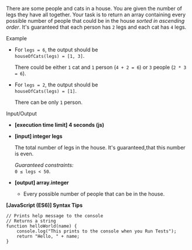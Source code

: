 There are some people and cats in a house. You are given the number of legs they
have all together. Your task is to return an array containing every possible
number of people that could be in the house _sorted in ascending order_. It's
guaranteed that each person has `2` legs and each cat has `4` legs.

Example

- For `legs = 6`, the output should be  
  `houseOfCats(legs) = [1, 3]`.

  There could be either `1` cat and `1` person (`4 + 2 = 6`) or `3` people
  (`2 * 3 = 6`).

- For `legs = 2`, the output should be  
  `houseOfCats(legs) = [1]`.

  There can be only `1` person.

Input/Output

- **\[execution time limit\] 4 seconds (js)**

- **\[input\] integer legs**

  The total number of legs in the house. It's guaranteed,that this number is
  even.

  _Guaranteed constraints:_  
  `0 ≤ legs < 50`.

- **\[output\] array.integer**

  - Every possible number of people that can be in the house.

**\[JavaScript (ES6)\] Syntax Tips**

    // Prints help message to the console
    // Returns a string
    function helloWorld(name) {
        console.log("This prints to the console when you Run Tests");
        return "Hello, " + name;
    }
